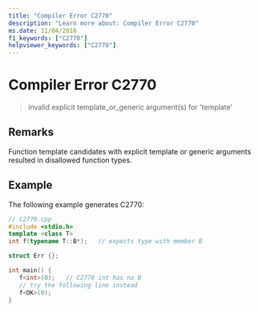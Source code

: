 ```yaml
---
title: "Compiler Error C2770"
description: "Learn more about: Compiler Error C2770"
ms.date: 11/04/2016
f1_keywords: ["C2770"]
helpviewer_keywords: ["C2770"]
---
```

# Compiler Error C2770

> invalid explicit template_or_generic argument(s) for 'template'

## Remarks

Function template candidates with explicit template or generic arguments resulted in disallowed function types.

## Example

The following example generates C2770:

```cpp
// C2770.cpp
#include <stdio.h>
template <class T>
int f(typename T::B*);   // expects type with member B

struct Err {};

int main() {
   f<int>(0);   // C2770 int has no B
   // try the following line instead
   f<OK>(0);
}
```
